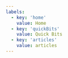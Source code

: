 ```yaml
---
labels:
  - key: 'home'
    value: Home
  - key: 'quickBits'
    value: Quick Bits
  - key: 'articles'
    value: articles
---
```

